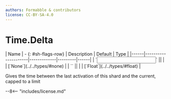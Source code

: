 ```yaml
---
authors: Formabble & contributors
license: CC-BY-SA-4.0
---
```



# Time.Delta

<div class="sh-parameters" markdown="1">
| Name | - {: #sh-flags-row} | Description | Default | Type |
|------|---------------------|-------------|---------|------|
| `<input>` || | | [`None`](../../types/#none) |
| `<output>` || | | [`Float`](../../types/#float) |

</div>

Gives the time between the last activation of this shard and the current, capped to a limit

--8<-- "includes/license.md"

